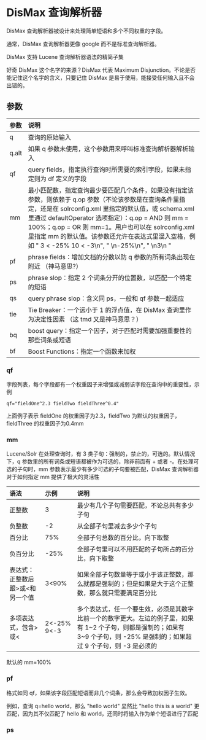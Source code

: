 # DisMax 查询解析器

DisMax 查询解析器被设计来处理简单短语和多个不同权重的字段。

通常，DisMax 查询解析器更像 google 而不是标准查询解析器。

DisMax 支持 Lucene 查询解析器语法的精简子集

好奇 DisMax 这个名字的来源？DisMax 代表 Maximum Disjunction。不论是否能记住这个名字的含义，只要记住 DisMax 是易于使用，能接受任何输入且不会出错的。

## 参数

| 参数 | 说明 |
| :--- | :--- |
| q | 查询的原始输入 |
| q.alt | 如果 q 参数未使用，这个参数用来呼叫标准查询解析器解析输入 |
| qf | query fields，指定执行查询时所需要的索引字段，如果未指定则为 df 定义的字段 |
| mm | 最小匹配数，指定查询最少要匹配几个条件，如果没有指定该参数，则依赖于 q.op 参数（不论该参数是在查询条件里指定，还是在 solrconfig.xml 里指定的默认值，或 schema.xml 里通过 defaultOperator 选项指定）：q.op = AND 则 mm = 100%；q.op = OR 则 mm=1。用户也可以在 solrconfig.xml 里指定 mm 的默认值。该参数还允许在表达式里混入空格，例如 " 3 &lt; -25% 10 &lt; -3\n", " \n-25%\n", " \n3\n " |
| pf | phrase fields：增加文档的分数以防 q 参数的所有词条出现在附近 （神马意思?） |
| ps | phrase slop：指定 2 个词条分开的位置数，以匹配一个特定的短语 |
| qs | query phrase slop：含义同 ps，一般和 qf 参数一起适应 |
| tie | Tie Breaker：一个远小于 1 的浮点值，在 DisMax 查询里作为决定性因素 （这 tmd 又是神马意思？） |
| bq | boost query：指定一个因子，对于匹配时需要加强重要性的那些词条或短语 |
| bf | Boost Functions：指定一个函数来加权 |

### qf

字段列表，每个字段都有一个权重因子来增强或减弱该字段在查询中的重要性，示例

`qf="fieldOne^2.3 fieldTwo fieldThree^0.4"`

上面例子表示 fieldOne 的权重因子为2.3，fieldTwo 为默认的权重因子，fieldThree 的权重因子为0.4mm

### mm

Lucene/Solr 在处理查询时，有 3 类子句：强制的，禁止的，可选的。默认情况下，q 参数里的所有词条或短语都被作为可选的，除非前面有 + 或者 -。在处理可选的子句时，mm 参数表示最少有多少可选的子句要被匹配，DisMax 查询解析器对于如何指定 mm 提供了极大的灵活性

| 语法 | 示例 | 说明 |
| :--- | :--- | :---|
|正整数| 3 |最少有几个子句需要匹配，不论总共有多少子句|
|负整数| -2 |从全部子句里减去多少个子句|
|百分比|75%|全部子句总数的百分比，向下取整|
|负百分比|-25%|全部子句里可以不用匹配的子句所占的百分比，向下取整|
|表达式：正整数后跟>或<和另一个值|3<90%|如果全部子句数量等于或小于该正整数，那么就都是强制的；但是如果是大于这个正整数，那么就只需要满足百分比|
|多项表达式，包含>或<|2<-25%<br>9<-3|多个表达式，任一个要生效，必须是其数字比前一个的数字更大。左边的例子里，如果有 1~2 个子句，则都是强制的；如果有 3~9 个子句，则 -25% 是强制的；如果超过 9 个子句，则 -3 是必须的|

默认的 mm=100%

### pf

格式如同 qf，如果该字段匹配短语而非几个词条，那么会导致加权因子生效。

例如，查询 q=hello world，那么 "hello world" 显然比 "hello this is a world" 更匹配，因为其不仅匹配了 hello 和 world，还同时将输入作为单个短语进行了匹配

### ps

